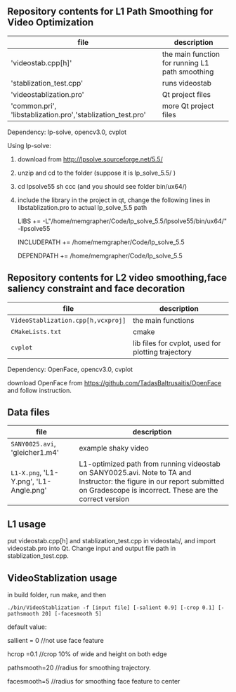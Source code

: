 ## Repository contents for L1 Path Smoothing for Video Optimization

| file | description |
| --- | --- |
| 'videostab.cpp[h]' | the main function for running L1 path smoothing |
| 'stablization_test.cpp' | runs videostab |
| 'videostablization.pro'| Qt project files |
| 'common.pri', 'libstablization.pro','stablization_test.pro' | more Qt project files |

Dependency: lp-solve, opencv3.0, cvplot

Using lp-solve:

1. download from http://lpsolve.sourceforge.net/5.5/
 
2. unzip and cd to the folder (suppose it is lp_solve_5.5/ )

3. cd lpsolve55
    sh ccc  (and you should see folder bin/ux64/)

4. include the library in the project
    in qt, change the following lines in libstablization.pro to actual lp_solve_5.5 path

    LIBS += -L"/home/memgrapher/Code/lp_solve_5.5/lpsolve55/bin/ux64/" -llpsolve55
    
    INCLUDEPATH += /home/memgrapher/Code/lp_solve_5.5
    
    DEPENDPATH  += /home/memgrapher/Code/lp_solve_5.5
    
## Repository contents for L2 video smoothing,face saliency constraint and face decoration

| file | description |
| --- | --- |
| `VideoStablization.cpp[h,vcxproj]` | the main functions |
| `CMakeLists.txt` | cmake |
| `cvplot`  | lib files for cvplot, used for plotting trajectory |

Dependency: OpenFace, opencv3.0, cvplot

download OpenFace from https://github.com/TadasBaltrusaitis/OpenFace and follow instruction.

## Data files

| file | description |
| --- | --- |
| `SANY0025.avi`, 'gleicher1.m4' | example shaky video |
| `L1-X.png`, 'L1-Y.png', 'L1-Angle.png' | L1-optimized path from running videostab on SANY0025.avi. Note to TA and Instructor: the figure in our report submitted on Gradescope is incorrect. These are the correct version |

## L1 usage

put videostab.cpp[h] and stablization_test.cpp in videostab/, and import videostab.pro into Qt. Change input and output file path in stablization_test.cpp.

## VideoStablization usage

in build folder, run make, and then

    ./bin/VideoStablization -f [input file] [-salient 0.9] [-crop 0.1] [-pathsmooth 20] [-facesmooth 5]
    
default value: 

sallient = 0 //not use face feature

hcrop =0.1 //crop 10% of wide and height on both edge

pathsmooth=20 //radius for smoothing trajectory.

facesmooth=5 //radius for smoothing face feature to center

